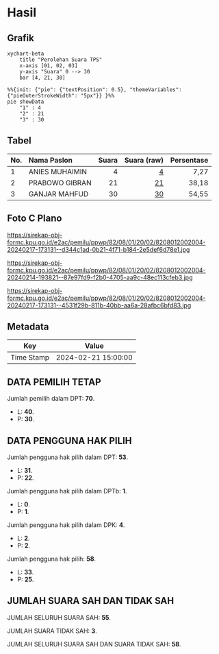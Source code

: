 # Hasil

## Grafik

```mermaid
xychart-beta
    title "Perolehan Suara TPS"
    x-axis [01, 02, 03]
    y-axis "Suara" 0 --> 30
    bar [4, 21, 30]
```

```mermaid
%%{init: {"pie": {"textPosition": 0.5}, "themeVariables": {"pieOuterStrokeWidth": "5px"}} }%%
pie showData
    "1" : 4
    "2" : 21
    "3" : 30
```

## Tabel

| No. | Nama Paslon    | Suara | Suara (raw) | Persentase |
|:--- |:-------------- | -----:| -----------:| ----------:|
| 1   | ANIES MUHAIMIN | 4     | [4][p-1]    | 7,27       |
| 2   | PRABOWO GIBRAN | 21    | [21][p-2]   | 38,18      |
| 3   | GANJAR MAHFUD  | 30    | [30][p-3]   | 54,55      |


[p-1]: https://github.com/gigit-pemilu/pemilu-2024-82-maluku-utara/blob/main/pilpres/hitung-suara/sub/82-maluku-utara/sub/08-pulau-taliabu/sub/01-taliabu-barat/sub/2002-talo/sub/004-tps/sub/paslon-1.txt
[p-2]: https://github.com/gigit-pemilu/pemilu-2024-82-maluku-utara/blob/main/pilpres/hitung-suara/sub/82-maluku-utara/sub/08-pulau-taliabu/sub/01-taliabu-barat/sub/2002-talo/sub/004-tps/sub/paslon-2.txt
[p-3]: https://github.com/gigit-pemilu/pemilu-2024-82-maluku-utara/blob/main/pilpres/hitung-suara/sub/82-maluku-utara/sub/08-pulau-taliabu/sub/01-taliabu-barat/sub/2002-talo/sub/004-tps/sub/paslon-3.txt

## Foto C Plano

https://sirekap-obj-formc.kpu.go.id/e2ac/pemilu/ppwp/82/08/01/20/02/8208012002004-20240217-173131--d344c1ad-0b21-4f71-b184-2e5def6d78e1.jpg

https://sirekap-obj-formc.kpu.go.id/e2ac/pemilu/ppwp/82/08/01/20/02/8208012002004-20240214-193821--87e97fd9-f2b0-4705-aa9c-48ec113cfeb3.jpg

https://sirekap-obj-formc.kpu.go.id/e2ac/pemilu/ppwp/82/08/01/20/02/8208012002004-20240217-173131--4531f29b-811b-40bb-aa6a-28afbc6bfd83.jpg


## Metadata

| Key        | Value               |
| ---------- | ------------------- |
| Time Stamp | 2024-02-21 15:00:00 |


## DATA PEMILIH TETAP

Jumlah pemilih dalam DPT: **70**.
 * L: **40**.
 * P: **30**.

## DATA PENGGUNA HAK PILIH

Jumlah pengguna hak pilih dalam DPT: **53**.
 * L: **31**.
 * P: **22**.

Jumlah pengguna hak pilih dalam DPTb: **1**.
 * L: **0**.
 * P: **1**.

Jumlah pengguna hak pilih dalam DPK: **4**.
 * L: **2**.
 * P: **2**.

Jumlah pengguna hak pilih: **58**.
 * L: **33**.
 * P: **25**.

## JUMLAH SUARA SAH DAN TIDAK SAH

JUMLAH SELURUH SUARA SAH: **55**.

JUMLAH SUARA TIDAK SAH: **3**.

JUMLAH SELURUH SUARA SAH DAN SUARA TIDAK SAH: **58**.


